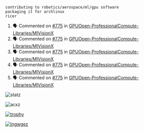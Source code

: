 ```
contributing to robotics/aerospace/ml/gpu software
packaging it for archlinux
ricer
```

<!--START_SECTION:activity-->
1. 🗣 Commented on [#775](https://github.com/GPUOpen-ProfessionalCompute-Libraries/MIVisionX/issues/775) in [GPUOpen-ProfessionalCompute-Libraries/MIVisionX](https://github.com/GPUOpen-ProfessionalCompute-Libraries/MIVisionX)
2. 🗣 Commented on [#775](https://github.com/GPUOpen-ProfessionalCompute-Libraries/MIVisionX/issues/775) in [GPUOpen-ProfessionalCompute-Libraries/MIVisionX](https://github.com/GPUOpen-ProfessionalCompute-Libraries/MIVisionX)
3. 🗣 Commented on [#775](https://github.com/GPUOpen-ProfessionalCompute-Libraries/MIVisionX/issues/775) in [GPUOpen-ProfessionalCompute-Libraries/MIVisionX](https://github.com/GPUOpen-ProfessionalCompute-Libraries/MIVisionX)
4. 🗣 Commented on [#775](https://github.com/GPUOpen-ProfessionalCompute-Libraries/MIVisionX/issues/775) in [GPUOpen-ProfessionalCompute-Libraries/MIVisionX](https://github.com/GPUOpen-ProfessionalCompute-Libraries/MIVisionX)
5. 🗣 Commented on [#775](https://github.com/GPUOpen-ProfessionalCompute-Libraries/MIVisionX/issues/775) in [GPUOpen-ProfessionalCompute-Libraries/MIVisionX](https://github.com/GPUOpen-ProfessionalCompute-Libraries/MIVisionX)
<!--END_SECTION:activity-->


![statz](https://github-readme-stats.vercel.app/api?username=acxz&include_all_commits=true&show_icons=true)

<p><img align="center" src="https://github-readme-streak-stats.herokuapp.com/?user=acxz&" alt="acxz" /></p>

[![trophy](https://github-profile-trophy.vercel.app/?username=acxz)](https://github.com/ryo-ma/github-profile-trophy)

[![lngwgez](https://github-readme-stats.vercel.app/api/top-langs/?username=acxz&layout=compact)](https://github.com/acxz/github-readme-stats)
